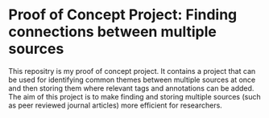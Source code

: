 # Proof of Concept Project: Finding connections between multiple sources
This repositry is my proof of concept project.
It contains a project that can be used for identifying common themes between multiple sources at once and then storing them where relevant tags and annotations can be added. 
The aim of this project is to make finding and storing multiple sources (such as peer reviewed journal articles) more efficient for researchers.
